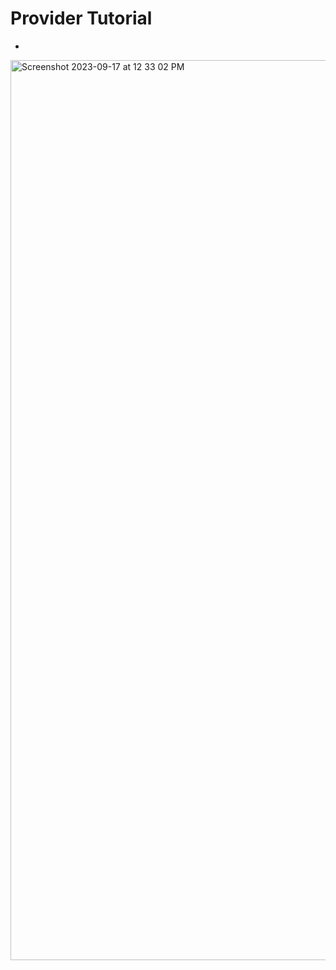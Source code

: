 # Provider Tutorial

-
<img width="1440" alt="Screenshot 2023-09-17 at 12 33 02 PM" src="https://github.com/dev-32/provider_tutorial/assets/99115141/63fa8e08-216a-4920-a834-5369882612fb">

